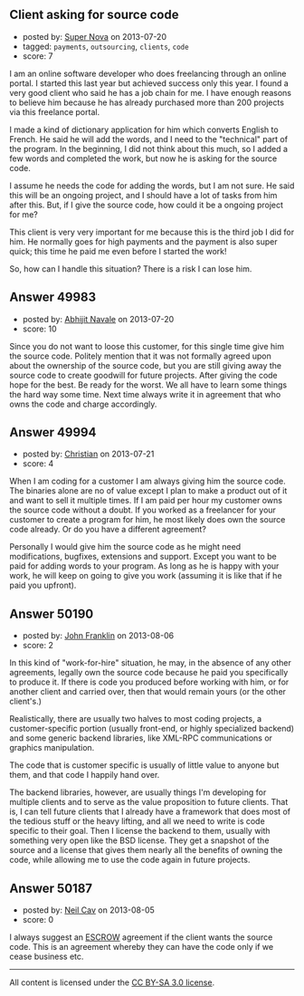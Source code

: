 ## Client asking for source code

- posted by: [Super Nova](https://stackexchange.com/users/-1/27082-super-nova) on 2013-07-20
- tagged: `payments`, `outsourcing`, `clients`, `code`
- score: 7

I am an online software developer who does freelancing through an online portal. I started this last year but achieved success only this year. I found a very good client who said he has a job chain for me. I have enough reasons to believe him because he has already purchased more than 200 projects via this freelance portal. 

I made a kind of dictionary application for him which converts English to French. He said he will add the words, and I need to the "technical" part of the program. In the beginning, I did not think about this much, so I added a few words and completed the work, but now he is asking for the source code.

I assume he needs the code for adding the words, but I am not sure. He said this will be an ongoing project, and I should have a lot of tasks from him after this. But, if I give the source code, how could it be a ongoing project for me?

This client is very very important for me because this is the third job I did for him. He normally goes for high payments and the payment is also super quick; this time he paid me even before I started the work!

So, how can I handle this situation? There is a risk I can lose him.



## Answer 49983

- posted by: [Abhijit Navale](https://stackexchange.com/users/-1/18371-abhijit-navale) on 2013-07-20
- score: 10

Since you do not want to loose this customer, for this single time give him the source code.
Politely mention that it was not formally agreed upon about the ownership of the source code, but you are still giving away the source code to create goodwill for future projects.
After giving the code hope for the best. Be ready for the worst. We all have to learn some things the hard way some time.
Next time always write it in agreement that who owns the code and charge accordingly.


## Answer 49994

- posted by: [Christian](https://stackexchange.com/users/-1/9952-christian) on 2013-07-21
- score: 4

When I am coding for a customer I am always giving him the source code. The binaries alone are no of value except I plan to make a product out of it and want to sell it multiple times. If I am paid per hour my customer owns the source code without a doubt. If you worked as a freelancer for your customer to create a program for him, he most likely does own the source code already. Or do you have a different agreement?

Personally I would give him the source code as he might need modifications, bugfixes, extensions and support. Except you want to be paid for adding words to your program. As long as he is happy with your work, he will keep on going to give you work (assuming it is like that if he paid you upfront).




## Answer 50190

- posted by: [John Franklin](https://stackexchange.com/users/-1/4539-john-franklin) on 2013-08-06
- score: 2

In this kind of "work-for-hire" situation, he may, in the absence of any other agreements, legally own the source code because he paid you specifically to produce it.  If there is code you produced before working with him, or for another client and carried over, then that would remain yours (or the other client's.)

Realistically, there are usually two halves to most coding projects, a customer-specific portion (usually front-end, or highly specialized backend) and some generic backend libraries, like XML-RPC communications or graphics manipulation.

The code that is customer specific is usually of little value to anyone but them, and that code I happily hand over.

The backend libraries, however, are usually things I'm developing for multiple clients and to serve as the value proposition to future clients.  That is, I can tell future clients that I already have a framework that does most of the tedious stuff or the heavy lifting, and all we need to write is code specific to their goal.  Then I license the backend to them, usually with something very open like the BSD license.  They get a snapshot of the source and a license that gives them nearly all the benefits of owning the code, while allowing me to use the code again in future projects.


## Answer 50187

- posted by: [Neil Cav](https://stackexchange.com/users/-1/27313-neil-cav) on 2013-08-05
- score: 0

<p>I always suggest an <a href="http://en.wikipedia.org/wiki/Escrow" rel="nofollow">ESCROW</a> agreement if the client wants the source code. This is an agreement whereby they can have the code only if we cease business etc.</p>




---

All content is licensed under the [CC BY-SA 3.0 license](https://creativecommons.org/licenses/by-sa/3.0/).
